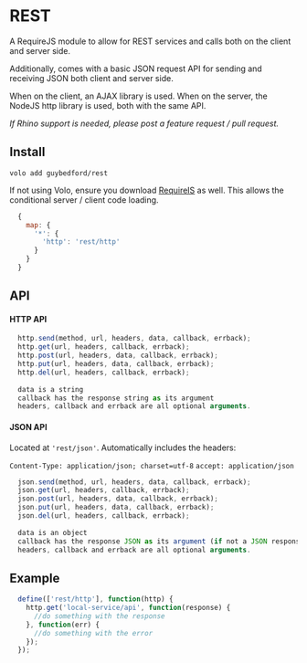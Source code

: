 REST
====

A RequireJS module to allow for REST services and calls both on the client and server side.

Additionally, comes with a basic JSON request API for sending and receiving JSON both client and server side.

When on the client, an AJAX library is used. When on the server, the NodeJS http library is used, both with the same API.

_If Rhino support is needed, please post a feature request / pull request._

Install
---

```
volo add guybedford/rest
```

If not using Volo, ensure you download [RequireIS](https://github.com/guybedford/require-is) as well. This allows the conditional server / client code loading.

```javascript
  {
    map: {
      '*': {
        'http': 'rest/http'
      }
    }
  }
```

API
---

#### HTTP API

```javascript
  http.send(method, url, headers, data, callback, errback);
  http.get(url, headers, callback, errback);
  http.post(url, headers, data, callback, errback);
  http.put(url, headers, data, callback, errback);
  http.del(url, headers, callback, errback);
  
  data is a string
  callback has the response string as its argument
  headers, callback and errback are all optional arguments.
```

#### JSON API

Located at `'rest/json'`. Automatically includes the headers:

   `Content-Type: application/json; charset=utf-8`
   `accept: application/json`
   

```javascript
  json.send(method, url, headers, data, callback, errback);
  json.get(url, headers, callback, errback);
  json.post(url, headers, data, callback, errback);
  json.put(url, headers, data, callback, errback);
  json.del(url, headers, callback, errback);
  
  data is an object
  callback has the response JSON as its argument (if not a JSON response, an error is thrown)
  headers, callback and errback are all optional arguments.
```

Example
---

```javascript
  define(['rest/http'], function(http) {
    http.get('local-service/api', function(response) {
      //do something with the response
    }, function(err) {
      //do something with the error
    });
  });
```
